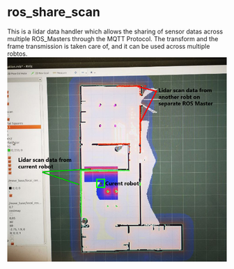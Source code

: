 # ros_share_scan
This is a lidar data handler which allows the sharing of sensor datas across multiple ROS_Masters through the MQTT Protocol. 
The transform and the frame transmission is taken care of, and it can be used across multiple robtos.
![Example](/images/edited.png)
